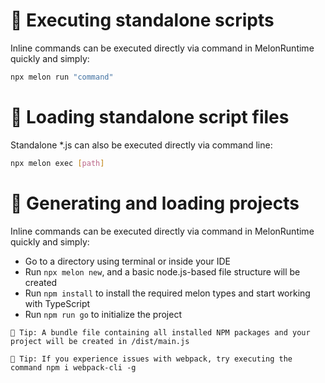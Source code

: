# 🧵 Executing standalone scripts

Inline commands can be executed directly via command in MelonRuntime quickly and simply:

```bash
npx melon run "command"
```

# 📜 Loading standalone script files

Standalone *.js can also be executed directly via command line:

```bash
npx melon exec [path]
```

# 🔗 Generating and loading projects

Inline commands can be executed directly via command in MelonRuntime quickly and simply:

- Go to a directory using terminal or inside your IDE
- Run `npx melon new`, and a basic node.js-based file structure will be created
- Run `npm install` to install the required melon types and start working with TypeScript
- Run `npm run go` to initialize the project

```
🎯 Tip: A bundle file containing all installed NPM packages and your project will be created in /dist/main.js
```
```
🎯 Tip: If you experience issues with webpack, try executing the command npm i webpack-cli -g
```